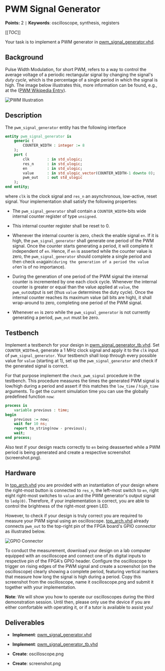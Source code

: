 
# PWM Signal Generator

**Points:** 2 `|` **Keywords**: oscilloscope, synthesis, registers

[[_TOC_]]

Your task is to implement a PWM generator in [pwm_signal_generator.vhd](src/pwm_signal_generator.vhd).


## Background

Pulse Width Modulation, for short PWM, refers to a way to control the average voltage of a periodic rectangular signal by changing the signal's *duty cycle*, which is the percentage of a single period in which the signal is high.
The image below illustrates this, more information can be found, e.g., at the ([PWM Wikipedia Entry](https://en.wikipedia.org/wiki/Pulse-width_modulation)).


![PWM Illustration](.mdata/pwm.svg)



## Description

The `pwm_signal_generator` entity has the following interface


```vhdl
entity pwm_signal_generator is
	generic (
		COUNTER_WIDTH : integer := 8
	);
	port (
		clk        : in std_ulogic;
		res_n      : in std_ulogic;
		en         : in std_ulogic;
		value      : in std_ulogic_vector(COUNTER_WIDTH-1 downto 0);
		pwm_out    : out std_ulogic
	);
end entity;
```


where `clk` is the clock signal and `res_n` an asynchronous, low-active, reset signal.
Your implementation shall satisfy the following properties:

- The `pwm_signal_generator` shall contain a `COUNTER_WIDTH`-bits wide internal counter register of type `unsigned`.

- This internal counter register shall be reset to 0.

- Whenever the internal counter is zero, check the enable signal `en`.
  If it is high, the `pwm_signal_generator` shall generate one period of the PWM signal.
  Once the counter starts generating a period, it will complete it independent of `en`.
  Hence, if `en` is asserted while the counter value is zero, the `pwm_signal_generator` should complete a single period and then check `en`again` (during the generation of a period the value of `en`is of no importance).

- During the generation of one period of the PWM signal the internal counter is incremented by one each clock cycle.
  Whenever the internal counter is greater or equal than the value applied at `value`, the `pwm_out`output is set (thus `value` determines the duty cycle).
  Once the internal counter reaches its maximum value (all bits are high), it shall wrap-around to zero, completing one period of the PWM signal.

- Whenever `en` is zero while the `pwm_signal_generator` is not currently generating a period, `pwm_out` must be zero.




## Testbench

Implement a testbench for your design in [pwm_signal_generator_tb.vhd](tb/pwm_signal_generator_tb.vhd).
Set `COUNTER_WIDTH=8`, generate a 1 MHz clock signal and apply it to the `clk` input of `pwm_signal_generator`.
Your testbench shall loop through every possible value for `value` (starting at 1), set up the `pwm_signal_generator` and check if the generated signal is correct.


For that purpose implement the `check_pwm_signal` procedure in the testbench.
This procedure measures the times the generated PWM signal is low/high during a period and assert if this matches the `low_time` / `high_time` arguments.
To get the current simulation time you can use the globally predefined function `now`:



```vhdl
process is
	variable previous : time;
begin
	previous := now;
	wait for 10 ns;
	report to_string(now - previous);
	wait;
end process;
```


Also test if your design reacts correctly to `en` being deasserted while a PWM period is being generated and create a respective screenshot (screenshot.png).




## Hardware

In [top_arch.vhd](top_arch.vhd) you are provided with an instantiation of your design where the right-most button is connected to `res_n`, the left-most switch to `en`, right eight right-most switches to `value` and the PWM generator's output signal to `ledg(0)`.
Therefore, if your implementation is correct, you are able to control the brightness of the right-most green LED.


However, to check if your design is truly correct you are required to measure your PWM signal using an oscilloscope.
[top_arch.vhd](top_arch.vhd) already connects `pwm_out` to the top-right pin of the FPGA board's GPIO connector as illustrated below.


![GPIO Connector](.mdata/gpio_connector.svg)

To conduct the measurement, download your design on a lab computer equipped with an oscilloscope and connect one of its digital inputs to respective pin of the FPGA's GPIO header.
Configure the oscilloscope to trigger on rising edges of the PWM signal and create a screenshot (on the oscilloscope) clearly showing a complete period, featuring vertical markers that measure how long the signal is high during a period.
Copy this screenshot from the oscilloscope, name it oscilloscope.png and submit it together with your implementation.


**Note**: We will show you how to operate our oscilloscopes during the third demonstration session.
Until then, please only use the device if you are either comfortable with operating it, or if a tutor is available to assist you!



## Deliverables

- **Implement**: [pwm_signal_generator.vhd](src/pwm_signal_generator.vhd)

- **Implement**: [pwm_signal_generator_tb.vhd](tb/pwm_signal_generator_tb.vhd)

- **Create**: oscilloscope.png

- **Create**: screenshot.png
